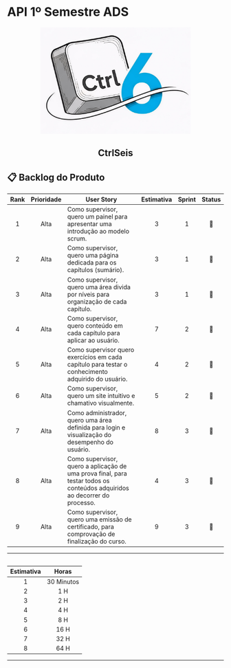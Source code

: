 # API 1º Semestre ADS

<p align="center">
      <img src="docs/Img/Ctrl6_Logo.jpg" alt="logo do Ctrlseis" width="350">
      <h2 align="center"> CtrlSeis</h2>
</p>

## 📋 Backlog do Produto <a id="backlog"></a>

| Rank | Prioridade | User Story                                                                                                                                                                                                     | Estimativa | Sprint | Status |
| :--: | :--------: | -------------------------------------------------------------------------------------------------------------------------------------------------------------------------------------------------------------- | :----------: | :----: | :----: |
|   1  |    Alta    | Como supervisor, quero um painel para apresentar uma introdução ao modelo scrum.                                                                                                                               |      3       |    1   |   🔄   |
|   2  |    Alta    | Como supervisor, quero uma página dedicada para os capítulos (sumário).                                                                                                                                        |      3       |    1   |   🔄   |
|   3  |    Alta    | Como supervisor, quero uma área divida por níveis para organização de cada capítulo.                                                                                                                           |      3       |    1   |   🔄   |
|   4  |    Alta    | Como supervisor, quero conteúdo em cada capítulo para aplicar ao usuário.                                                                                                                                      |      7       |    2   |   🔄   |
|   5  |    Alta    | Como supervisor quero exercícios em cada capítulo para testar o conhecimento adquirido do usuário.                                                                                                             |      4       |    2   |   🔄   |
|   6  |    Alta    | Como supervisor, quero um site intuitivo e chamativo visualmente.                                                                                                                                              |      5       |    2   |   🔄   |
|   7  |    Alta    | Como administrador, quero uma área definida para login e visualização do desempenho do usuário.                                                                                                                |      8       |    3   |   🔄   |
|   8  |    Alta    | Como supervisor, quero a aplicação de uma prova final, para testar todos os conteúdos adquiridos ao decorrer do processo.                                                                                      |      4       |    3   |   🔄   |
|   9  |    Alta    | Como supervisor, quero uma emissão de certificado, para comprovação de finalização do curso.                                                                                                                   |      9       |    3   |   🔄   |

---

## 
| Estimativa | Horas     |
| :-----: | :----------: |
| 1 | 30 Minutos |
| 2 | 1 H  |
| 3 | 2 H  |
| 4 | 4 H  |
| 5 | 8 H  |
| 6 | 16 H |
| 7 | 32 H |
| 8 | 64 H |

---
